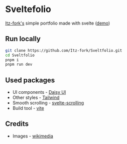 # Sveltefolio
[Itz-fork's](https://github.com/Itz-fork) simple portfolio made with svelte ([demo](https://sveltefolio.vercel.app/))

## Run locally
```bash
git clone https://github.com/Itz-fork/Sveltfolio.git
cd Sveltfolio
pnpm i
pnpm run dev
```

## Used packages
- UI components - [Daisy UI](https://github.com/saadeghi/daisyui)
- Other styles - [Tailwind](http://tailwindcss.com/)
- Smooth scrolling - [svelte-scrolling](https://github.com/valmisson/svelte-scrolling)
- Build tool - [vite](https://vitejs.dev/)

## Credits
- Images - [wikimedia](https://commons.wikimedia.org/)